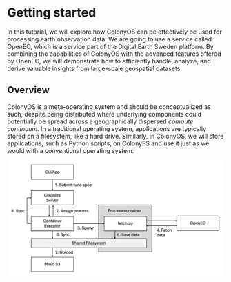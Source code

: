 # Getting started
In this tutorial, we will explore how ColonyOS can be effectively be used for processing earth observation data. We are going to use a service called OpenEO, which is a service part of the Digital Earth Sweden platform. By combining the capabilities of ColonyOS with the advanced features offered by OpenEO, we will demonstrate how to efficiently handle, analyze, and derive valuable insights from large-scale geospatial datasets.

## Overview
ColonyOS is a meta-operating system and should be conceptualized as such, despite being distributed where underlying components could potentially be spread across a geographically dispersed *compute continuum*. In a traditional operating system, applications are typically stored on a filesystem, like a hard drive. Similarly, in ColonyOS, we will store applications, such as Python scripts, on ColonyFS and use it just as we would with a conventional operating system.

<img src="arch.png">
